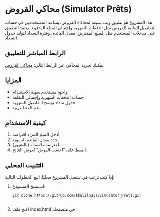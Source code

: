 # محاكي القروض (Simulator Prêts)

هذا المشروع هو تطبيق ويب بسيط لمحاكاة القروض، يساعد المستخدمين في حساب التفاصيل المالية للقروض مثل الدفعات الشهرية وإجمالي المبلغ المدفوع. يعتمد التطبيق على مدخلات المستخدم مثل المبلغ المقترض، معدل الفائدة، وفترة السداد لتوليد جدول السداد.

## الرابط المباشر للتطبيق

يمكنك تجربة المحاكي عبر الرابط التالي: [محاكي القروض](https://khalilo2ya.github.io/Simulator_Prets/)

## المزايا

- واجهة مستخدم سهلة الاستخدام
- حساب الدفعات الشهرية وإجمالي التكلفة
- جدول سداد يوضح التفاصيل الشهرية
- دعم للغة العربية

## كيفية الاستخدام

1. أدخل المبلغ المراد اقتراضه.
2. حدد معدل الفائدة السنوية.
3. اختر مدة السداد (بالشهور).
4. اضغط على "احسب القرض" لعرض النتائج.

## التثبيت المحلي

إذا كنت ترغب في تشغيل المشروع محليًا، اتبع الخطوات التالية:

1. استنسخ المستودع:
   ```bash
   git clone https://github.com/khalilo2ya/Simulator_Prets.git
 
 2. افتح ملف index.html في متصفحك
